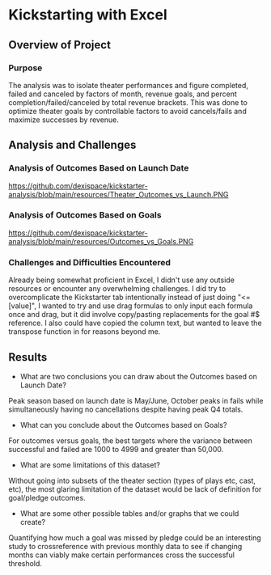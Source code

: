 # Kickstarting with Excel

## Overview of Project

### Purpose

The analysis was to isolate theater performances and figure completed, failed and canceled by factors of month, revenue goals, and percent completion/failed/canceled by total revenue brackets. This was done to optimize theater goals by controllable factors to avoid cancels/fails and maximize successes by revenue.

## Analysis and Challenges


### Analysis of Outcomes Based on Launch Date

https://github.com/dexispace/kickstarter-analysis/blob/main/resources/Theater_Outcomes_vs_Launch.PNG

### Analysis of Outcomes Based on Goals

https://github.com/dexispace/kickstarter-analysis/blob/main/resources/Outcomes_vs_Goals.PNG

### Challenges and Difficulties Encountered

Already being somewhat proficient in Excel, I didn't use any outside resources or encounter any overwhelming challenges. I did try to overcomplicate the Kickstarter tab intentionally instead of just doing "<=[value]", I wanted to try and use drag formulas to only input each formula once and drag, but it did involve copy/pasting replacements for the goal #$ reference. I also could have copied the column text, but wanted to leave the transpose function in for reasons beyond me.

## Results

- What are two conclusions you can draw about the Outcomes based on Launch Date?

Peak season based on launch date is May/June, October peaks in fails while simultaneously having no cancellations despite having peak Q4 totals.

- What can you conclude about the Outcomes based on Goals?

For outcomes versus goals, the best targets where the variance between successful and failed are 1000 to 4999 and greater than 50,000.

- What are some limitations of this dataset?

Without going into subsets of the theater section (types of plays etc, cast, etc), the most glaring limitation of the dataset would be lack of definition for goal/pledge outcomes.

- What are some other possible tables and/or graphs that we could create?

Quantifying how much a goal was missed by pledge could be an interesting study to crossreference with previous monthly data to see if changing months can viably make certain performances cross the successful threshold.
